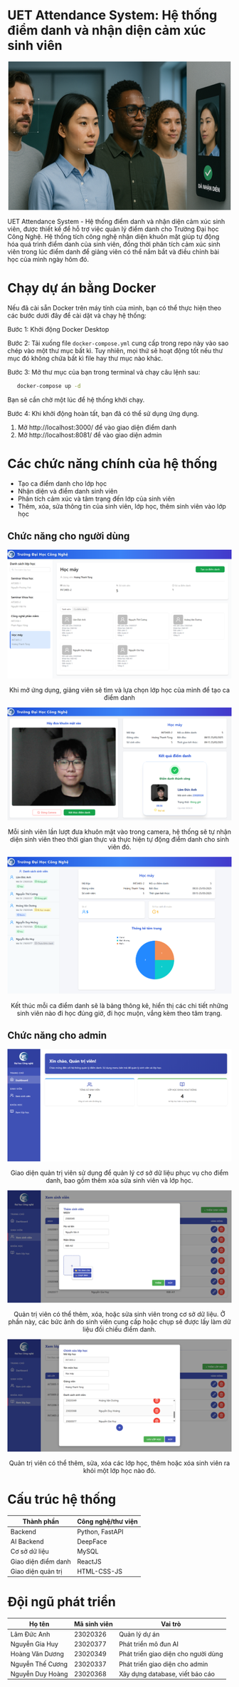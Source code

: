 # UET Attendance System: Hệ thống điểm danh và nhận diện cảm xúc sinh viên
<p align="center">
  <img src="image/recognize-image.png" alt="" width="500">
</p>

UET Attendance System - Hệ thống điểm danh và nhận diện cảm xúc sinh viên, được thiết kế để hỗ trợ việc quản lý điểm danh cho Trường Đại học Công Nghệ. Hệ thống tích công nghệ nhận diện khuôn mặt giúp tự động hóa quá trình điểm danh của sinh viên, đồng thời phân tích cảm xúc sinh viên trong lúc điểm danh để giảng viên có thể nắm bắt và điều chỉnh bài học của mình ngày hôm đó.


# Chạy dự án bằng Docker

Nếu đã cài sẵn Docker trên máy tính của mình, bạn có thể thực hiện theo các bước dưới đây để cài dặt và chạy hệ thống:

Bước 1: Khởi động Docker Desktop

Bước 2: Tải xuống file `docker-compose.yml` cung cấp trong repo này vào sao chép vào một thư mục bất kì. Tuy nhiên, mọi thứ sẽ hoạt động tốt nếu thư mục đó không chứa bất kì file hay thư mục nào khác.

Bước 3: Mở thư mục của bạn trong terminal và chạy câu lệnh sau:

```bash
   docker-compose up -d
```

Bạn sẽ cần chờ một lúc để hệ thống khởi chạy.

Bước 4: Khi khởi động hoàn tất, bạn đã có thể sử dụng ứng dụng.

1. Mở http://localhost:3000/ để vào giao diện điểm danh
2. Mở http://localhost:8081/ để vào giao diện admin

# Các chức năng chính của hệ thống

- Tạo ca điểm danh cho lớp học
- Nhận diện và điểm danh sinh viên
- Phân tích cảm xúc và tâm trạng đến lớp của sinh viên
- Thêm, xóa, sửa thông tin của sinh viên, lớp học, thêm sinh viên vào lớp học


## Chức năng cho người dùng

<center>
<img src="image/dashboardview.png">

Khi mở ứng dụng, giảng viên sẽ tìm và lựa chọn lớp học của mình để tạo ca điểm danh

</center>

<center>
<img src="image/attendanceview.png">

Mỗi sinh viên lần lượt đưa khuôn mặt vào trong camera, hệ thống sẽ tự nhận diện sinh viên theo thời gian thực và thực hiện tự động điểm danh cho sinh viên đó.

</center>

<center>
<img src="image/statisticview.png">

Kết thúc mỗi ca điểm danh sẽ là bảng thông kê, hiển thị các chi tiết những sinh viên nào đi học đúng giờ, đi học muộn, vắng kèm theo tâm trạng.

</center>


## Chức năng cho admin

<center>
<img src="image/admindashboard.png">

Giao diện quản trị viên sử dụng để quản lý cơ sở dữ liệu phục vụ cho điểm danh, bao gồm thêm xóa sửa sinh viên và lớp học.
</center>

<center>
<img src="image/adminstudent.png">

Quản trị viên có thể thêm, xóa, hoặc sửa sinh viên trong cơ sở dữ liệu. Ở phần này, các bức ảnh do sinh viên cung cấp hoặc chụp sẽ được lấy làm dữ liệu đối chiếu điểm danh.
</center>

<center>
<img src="image/admincourse.png">

Quản trị viên có thể thêm, sửa, xóa các lớp học, thêm hoặc xóa sinh viên ra khỏi một lớp học nào đó.
</center>



# Cấu trúc hệ thống

| Thành phần                    | Công nghệ/thư viện        |
|-------------------------------|---------------------------|
| Backend                       | Python, FastAPI           |
| AI Backend                    | DeepFace                  |
| Cơ sở dữ liệu                 | MySQL                     |
| Giao diện điểm danh           | ReactJS                   |
| Giao diện quản trị            | HTML-CSS-JS               |



# Đội ngũ phát triển

| Họ tên             | Mã sinh viên | Vai trò                             |
|--------------------|--------------|-------------------------------------|
| Lâm Đức Anh        |     23020326 | Quản lý dự án                       |
| Nguyễn Gia Huy     |     23020377 | Phát triển mô đun AI                |
| Hoàng Văn Dương    |     23020349 | Phát triển giao diện cho người dùng |
| Nguyễn Thế Cương   |     23020337 | Phát triển giao diện cho admin      |
| Nguyễn Duy Hoàng   |     23020368 | Xây dựng database, viết báo cáo     |









